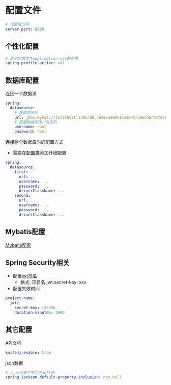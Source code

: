 # 配置文件

```yml
# 设置端口号
server.port: 8080
```

## 个性化配置

```yml
# 启用配置文件application-val的配置
spring.profile.active: val
```

## 数据库配置

连接一个数据源

```yml
spring:
  datasource: 
    # 数据库地址
    url: jdbc:mysql://localhost:3306/db_name?useUnicode=true&characterEncoding=utf-8&serverTimezone=Asia/Shanghai
    # 配置数据库用户名密码
    username: root  
    password: root
```

连接两个数据库时的配置方式

- 需要在[配置类](SpringBoot_Project_Workflow_configClass.md#datasourceconfigurationjava)添加纤细配置

```yml
spring:
  datasource:
    first:
      url: ...
      username: ...
      password: ...
      driverClassName: ...
    second:
      url: ...
      username: ...
      password: ...
      driverClassName: ...
```

## Mybatis配置

[Mybatis配置](SpringBoot_MyBatis.md#2-配置)

## Spring Security相关

- 配置[jwt签名](../../Network/Http_Token.md#jwt)
  - 格式: 项目名.jwt.secret-key: xxx
- 配置失效时间


```yml
project-name:
  jwt:
    secret-key: 123456
    duration-minutes: 3600
```

## 其它配置

API文档

```yml
knife4j.enable: true
```

json数据

```yml
# json结果中不包含null值
spring.Jackson.default-property-inclusion: non_null
```